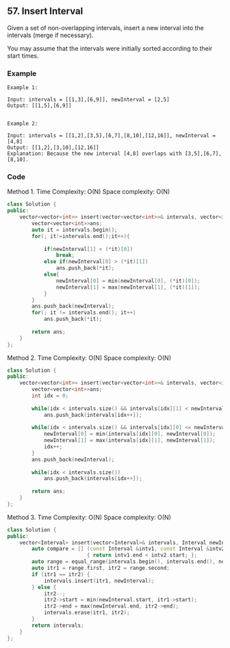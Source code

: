 ## 57. Insert Interval

Given a set of non-overlapping intervals, insert a new interval into the intervals (merge if necessary).

You may assume that the intervals were initially sorted according to their start times.


### Example
```
Example 1:

Input: intervals = [[1,3],[6,9]], newInterval = [2,5]
Output: [[1,5],[6,9]]


Example 2:

Input: intervals = [[1,2],[3,5],[6,7],[8,10],[12,16]], newInterval = [4,8]
Output: [[1,2],[3,10],[12,16]]
Explanation: Because the new interval [4,8] overlaps with [3,5],[6,7],[8,10].
```

### Code
Method 1.
Time Complexity: O(N)
Space complexity: O(N)
```c++
class Solution {
public:
    vector<vector<int>> insert(vector<vector<int>>& intervals, vector<int>& newInterval) {
        vector<vector<int>>ans;
        auto it = intervals.begin();
        for(; it!=intervals.end();it++){
            
            if(newInterval[1] < (*it)[0])
                break;
            else if(newInterval[0] > (*it)[1])
                ans.push_back(*it);
            else{
                newInterval[0] = min(newInterval[0], (*it)[0]);
                newInterval[1] = max(newInterval[1], (*it)[1]);
            }
        }
        ans.push_back(newInterval);
        for(; it != intervals.end(); it++)
            ans.push_back(*it);
        
        return ans;
    }
};
```


Method 2.
Time Complexity: O(N)
Space complexity: O(N)

```c++
class Solution {
public:
    vector<vector<int>> insert(vector<vector<int>>& intervals, vector<int>& newInterval) {
        vector<vector<int>>ans;
        int idx = 0;
        
        while(idx < intervals.size() && intervals[idx][1] < newInterval[0])
            ans.push_back(intervals[idx++]);
        
        while(idx < intervals.size() && intervals[idx][0] <= newInterval[1]){
            newInterval[0] = min(intervals[idx][0], newInterval[0]);
            newInterval[1] = max(intervals[idx][1], newInterval[1]);
            idx++;
        }
        ans.push_back(newInterval);
        
        while(idx < intervals.size())
            ans.push_back(intervals[idx++]);
        
        return ans;
    }
};
```

Method 3.
Time Complexity: O(N)
Space complexity: O(N)


```c++
class Solution {
public:
    vector<Interval> insert(vector<Interval>& intervals, Interval newInterval) {
        auto compare = [] (const Interval &intv1, const Interval &intv2)
                          { return intv1.end < intv2.start; };
        auto range = equal_range(intervals.begin(), intervals.end(), newInterval, compare);
        auto itr1 = range.first, itr2 = range.second;
        if (itr1 == itr2) {
            intervals.insert(itr1, newInterval);
        } else {
            itr2--;
            itr2->start = min(newInterval.start, itr1->start);
            itr2->end = max(newInterval.end, itr2->end);
            intervals.erase(itr1, itr2);
        }
        return intervals;
    }
};
```

